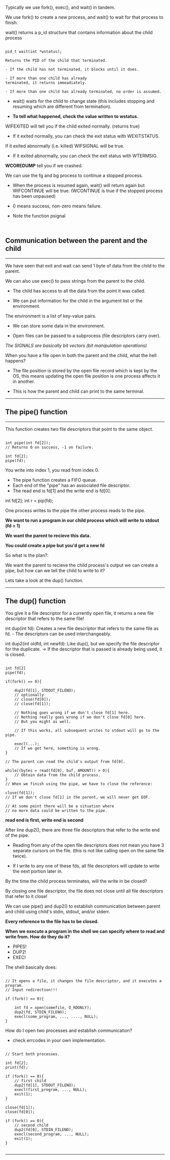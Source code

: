 Typically we use fork(), exec(), and wait() in tandem.

We use fork() to create a new process, and wait() to wait for that process to finish.

wait() returns a p_id structure that contains information about the child process

```

pid_t wait(int *wstatus);

Returns the PID of the child that terminated.

- If the child has not terminated, it blocks until it does.

- If more than one child has already
terminated, it returns immeadiately.

- If more than one child has already terminated, no order is assumed.

```

- wait() waits for the child to change state (this includes stopping and resuming which are different from termination).

- **To tell what happened, check the value written to wstatus.**

WIFEXITED will tell you if the child exited normally. (returns true)

- If it exited normally, you can check the exit status with WEXITSTATUS.

If it exited abnormally (i.e. killed) WIFSIGNAL will be true.

- If it exited abnormally, you can check the exit status with WTERMSIG.

**WCOREDUMP** tell you if we crashed.

We can use the fg and bg process to continue a stopped process.

- When the process is resumed again, wait() will return again but
  WIFCONTINUE will be true. (WCONTINUE is true if the stopped process
  has been unpaused)

- 0 means success, non-zero means failure.

- Note the function psignal

```


```

## Communication between the parent and the child
---

We have seen that exit and wait can send 1 byte of data from the child to
the parent.

We can also use exec() to pass strings from the parent to the child.
- The child has access to all the data from the point it was called.

- We can put information for the child in the argument list or the environment.

The environment is a list of key-value pairs.

- We can store some data in the environment.

- Open files can be passed to a subprocess (file descriptors carry over).

*The SIGNALS are basically bit vectors (bit manipulation operations)*

When you have a file open in both the parent and the child, what the hell happens?

- The file position is stored by the open file record which is kept by the OS,
  this means updating the open file position is one process affects it in another.

- This is how the parent and child can print to the same terminal.

---

## The pipe() function
---

This function creates two file descriptors that point to the same object.

```

int pipe(int fd[2]);
// Returns 0 on success, -1 on failure.

int fd[2];
pipe(fd);

```

You write into index 1, you read from index 0.

- The pipe function creates a FIFO queue.
- Each end of the "pipe" has an associated file descriptor.
- The read end is fd[1] and the write end is fd[0].

int fd[2];
int r = pip(fd);

One process writes to the pipe the other process reads to the pipe.


**We want to run a program in our child process which will write to stdout (fd = 1)**

**We want the parent to recieve this data.**

**You could create a pipe but you'd get a new fd**

So what is the plan?:

We want the parent to recieve the child process's output
we can create a pipe, but how can we tell the child to write to it?

Lets take a look at the dup() function.

---

## The dup() function

You give it a file descriptor for a currently open file, it returns
a new file descriptor that refers to the same file!

int dup(int fd):
    Creates a new file descriptor that refers to the same file as fd.
    - The descriptors can be used interchangeably.

int dup2(int oldfd, int newfd):
    Like dup(), but we specify the file descriptor for the duplicate.
    -> If the descriptor that is passed is already being used, it is closed.

```

int fd[2]
pipe(fd);

if(fork() == 0){

    dup2(fd[1], STDOUT_FILENO);
    // optionally
    // close(fd[0]);
    // close(fd[1]);
    
    // Nothing goes wrong if we don't close fd[1] here.
    // Nothing really goes wrong if we don't close fd[0] here.
    // But you might as well.

    // If this works, all subsequent writes to stdout will go to the pipe.

    execl(...);
    // If we get here, something is wrong.
}

// The parent can read the child's output from fd[0].

while((bytes = read(fd[0], buf, AMOUNT)) > 0){
    // Obtain data from the child process.
}
// When we finish using the pipe, we have to close the reference:

close(fd[1]);
// If we don't close fd[1] in the parent, we will never get EOF.

// At some point there will be a situation where
// no more data could be written to the pipe.

```

**read end is first, write end is second**

After line dup2(), there are three file descriptors that refer to the write
end of the pipe.

- Reading from any of the open file descriptors does not mean you have
  3 separate cursors on the file. (this is not like calling open on the same file twice).

- If I write to any one of these fds, all file descriptors will update
  to write the next portion later in.

By the time the child process terminates, will the write in be closed?

By closing one file descriptor, the file does not close until all 
file descriptors that refer to it close!

We can use pipe() and dup2() to establish communication between
parent and child using child's stdin, stdout, and/or stderr.

**Every reference to the file has to be closed.**

**When we execute a program in the shell we can specify where to read
and write from. How do they do it?**

- PIPES!
- DUP2!
- EXEC!

The shell basically does:

```

// It opens a file, it changes the file descriptor, and it executes a program.
// Input redirection!!!

if (fork() == 0){

    int fd = open(somefile, O_RDONLY);
    dup2(fd, STDIN_FILENO);
    execl(some_program, ..., ...., NULL);
}

```

How do I open two processes and establish communication?
- check errcodes in your own implementation.

```

// Start both processes.

int fd[2];
print(fd);

if (fork() == 0){
    // first child
    dup2(fd[1], STDOUT_FILENO);
    execl(first_program, ..., NULL);
    exit(1);
}

close(fd[1]);
close(fd[0]);

if (fork() == 0){
    // second child
    dup2(fd[0], STDIN_FILENO);
    execl(second_program, ..., NULL);
    exit(1);
}


```

---